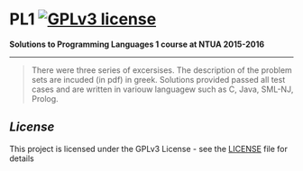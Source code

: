 # PL1  [![GPLv3 license](https://img.shields.io/badge/license-GPLv3-blue.svg)](https://github.com/CodePeters/Pacman/blob/master/LICENSE)

**Solutions to Programming Languages 1 course at NTUA 2015-2016**
______________________________________

>There were three series of excersises. The description of the problem sets 
>are incuded (in pdf) in greek. Solutions provided passed all test cases and 
>are written in variouw languagew such as C, Java, SML-NJ, Prolog.

## _License_

This project is licensed under the GPLv3 License - see the [LICENSE](LICENSE) file for details
